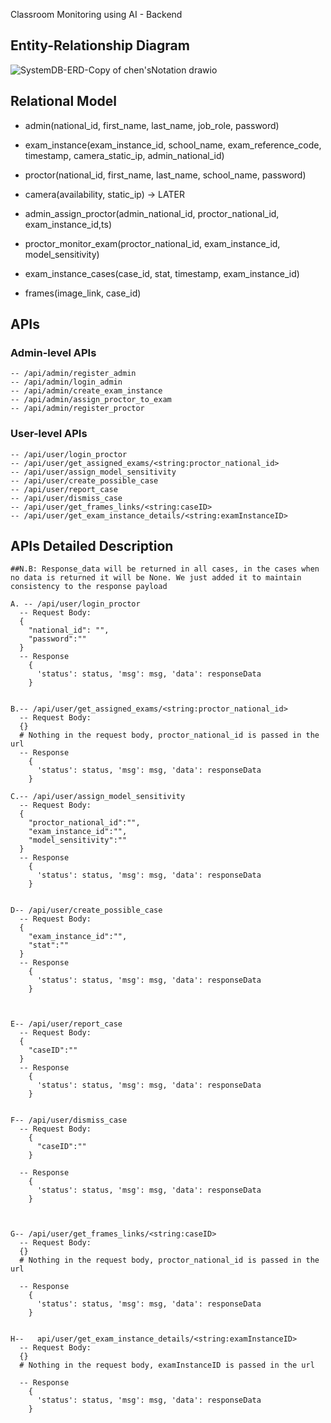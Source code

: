 Classroom Monitoring using AI - Backend

## Entity-Relationship Diagram
![SystemDB-ERD-Copy of chen'sNotation drawio](https://user-images.githubusercontent.com/75078872/161384383-e91ad16c-689c-496a-b1c5-54777b168c3c.png)


## Relational Model
  * admin(national_id, first_name, last_name, job_role, password)

  * exam_instance(exam_instance_id, school_name, exam_reference_code, timestamp, camera_static_ip, admin_national_id)

  * proctor(national_id, first_name, last_name, school_name, password)

  * camera(availability, static_ip)  → LATER
  
  * admin_assign_proctor(admin_national_id, proctor_national_id, exam_instance_id,ts)
  
  * proctor_monitor_exam(proctor_national_id, exam_instance_id, model_sensitivity)
  
  * exam_instance_cases(case_id, stat,  timestamp, exam_instance_id)
  
  * frames(image_link, case_id)

## APIs
  ### Admin-level APIs
    -- /api/admin/register_admin
    -- /api/admin/login_admin
    -- /api/admin/create_exam_instance
    -- /api/admin/assign_proctor_to_exam
    -- /api/admin/register_proctor
  ### User-level APIs
    -- /api/user/login_proctor
    -- /api/user/get_assigned_exams/<string:proctor_national_id>
    -- /api/user/assign_model_sensitivity
    -- /api/user/create_possible_case
    -- /api/user/report_case
    -- /api/user/dismiss_case
    -- /api/user/get_frames_links/<string:caseID>
    -- /api/user/get_exam_instance_details/<string:examInstanceID>

  ## APIs Detailed Description
    
    ##N.B: Response_data will be returned in all cases, in the cases when no data is returned it will be None. We just added it to maintain consistency to the response payload
    
    A. -- /api/user/login_proctor
      -- Request Body: 
      {
        "national_id": "",
        "password":""
      }
      -- Response
        {
          'status': status, 'msg': msg, 'data': responseData
        }
      

    B.-- /api/user/get_assigned_exams/<string:proctor_national_id>
      -- Request Body:
      {}
      # Nothing in the request body, proctor_national_id is passed in the url
      -- Response
        {
          'status': status, 'msg': msg, 'data': responseData
        }
   
    C.-- /api/user/assign_model_sensitivity
      -- Request Body:
      {
        "proctor_national_id":"",
        "exam_instance_id":"",
        "model_sensitivity":""
      }
      -- Response
        {
          'status': status, 'msg': msg, 'data': responseData
        }
   

    D-- /api/user/create_possible_case
      -- Request Body:
      {
        "exam_instance_id":"",
        "stat":""
      }
      -- Response
        {
          'status': status, 'msg': msg, 'data': responseData
        }
   


    E-- /api/user/report_case
      -- Request Body:
      {
        "caseID":""
      }
      -- Response
        {
          'status': status, 'msg': msg, 'data': responseData
        }
   

    F-- /api/user/dismiss_case
      -- Request Body:
        {
          "caseID":""
        }

      -- Response
        {
          'status': status, 'msg': msg, 'data': responseData
        }
   


    G-- /api/user/get_frames_links/<string:caseID>
      -- Request Body:
      {}
      # Nothing in the request body, proctor_national_id is passed in the url

      -- Response
        {
          'status': status, 'msg': msg, 'data': responseData
        }
   

    H--   api/user/get_exam_instance_details/<string:examInstanceID>
      -- Request Body:
      {}
      # Nothing in the request body, examInstanceID is passed in the url

      -- Response
        {
          'status': status, 'msg': msg, 'data': responseData
        }
   

  
